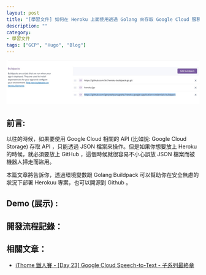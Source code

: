 ```yaml
---
layout: post
title: "[學習文件] 如何在 Heroku 上面使用透過 Golang 來存取 Google Cloud 服務"
description: ""
category: 
- 學習文件
tags: ["GCP", "Hugo", "Blog"]
---
```


![image-20220321200254901](../images/2021/image-20220321200254901.png)

## 前言:

以往的時候，如果要使用 Google Cloud 相關的 API (比如說: Google Cloud Storage) 存取 API ，只能透過 JSON 檔案來操作。但是如果你想要放上 Heroku 的時候，就必須要放上 GitHub ，這個時候就很容易不小心誤放 JSON 檔案而被機器人掃走而盜用。

本篇文章將告訴你，透過環境變數跟 Golang Buildpack 可以幫助你在安全無慮的狀況下部署 Herokuu 專案，也可以開源到 Github 。

## Demo (展示) :


## 開發流程記錄：


## 相關文章：

- [iThome 鐵人賽 - [Day 23] Google Cloud Speech-to-Text - 子系列最終章](https://ithelp.ithome.com.tw/articles/10223077?sc=iThelpR)
